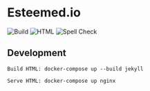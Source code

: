 # Esteemed.io

![Build](https://github.com/EsteemedIO/esteemedio.github.io/actions/workflows/build.yml/badge.svg)
![HTML](https://github.com/EsteemedIO/esteemedio.github.io/actions/workflows/htmlproofer.yml/badge.svg)
![Spell Check](https://github.com/EsteemedIO/esteemedio.github.io/actions/workflows/spellcheck.yml/badge.svg)

## Development
```
Build HTML: docker-compose up --build jekyll

Serve HTML: docker-compose up nginx
```
